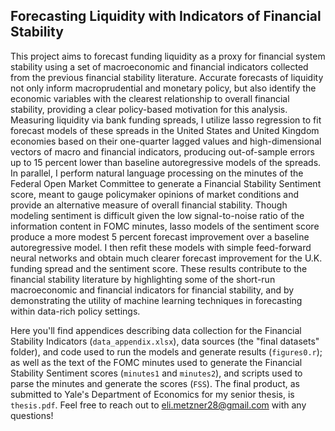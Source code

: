 ## Forecasting Liquidity with Indicators of Financial Stability

This project aims to forecast funding liquidity as a proxy for financial system stability using a set of macroeconomic and financial indicators collected from the previous financial stability literature. Accurate forecasts of liquidity not only inform macroprudential and monetary policy, but also identify the economic variables with the clearest relationship to overall financial stability, providing a clear policy-based motivation for this analysis. Measuring liquidity via bank funding spreads, I utilize lasso regression to fit forecast models of these spreads in the United States and United Kingdom economies based on their one-quarter lagged values and high-dimensional vectors of macro and financial indicators, producing out-of-sample errors up to 15 percent lower than baseline autoregressive models of the spreads. In parallel, I perform natural language processing on the minutes of the Federal Open Market Committee to generate a Financial Stability Sentiment score, meant to gauge policymaker opinions of market conditions and provide an alternative measure of overall financial stability. Though modeling sentiment is difficult given the low signal-to-noise ratio of the information content in FOMC minutes, lasso models of the sentiment score produce a more modest 5 percent forecast improvement over a baseline autoregressive model. I then refit these models with simple feed-forward neural networks and obtain much clearer forecast improvement for the U.K. funding spread and the sentiment score. These results contribute to the financial stability literature by highlighting some of the short-run macroeconomic and financial indicators for financial stability, and by demonstrating the utility of machine learning techniques in forecasting within data-rich policy settings.

Here you'll find appendices describing data collection for the Financial Stability Indicators (`data_appendix.xlsx`), data sources (the "final datasets" folder), and code used to run the models and generate results (`figures0.r`); as well as the text of the FOMC minutes used to generate the Financial Stability Sentiment scores (`minutes1` and `minutes2`), and scripts used to parse the minutes and generate the scores (`FSS`). The final product, as submitted to Yale's Department of Economics for my senior thesis, is `thesis.pdf`. Feel free to reach out to eli.metzner28@gmail.com with any questions!
